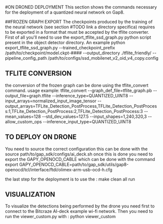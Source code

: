#ON DRONED DEPLOYMENT 
This section shows the commands necessary for the deployment of a quantized neural network on Gap8.

##FROZEN GRAPH EXPORT 
The checkpoints produced by the training of the neural network (see section #TODO link a directory specifica) requires to be exported in a format that must be accepted by the tflite converter. First of all you'll need to use the export_tflite_ssd_graph.py python script present in the object detector directory. An example
	python export_tflite_ssd_graph.py --trained_checkpoint_prefix /path/to/checkpoint/model.ckpt-#### --output_directory ./tflite_friendly/ --pipeline_config_path /path/to/configs/ssd_mobilenet_v2_oid_v4_copy.config

## TFLITE CONVERSION
the conversion of the frozen graph can be done using the tflite_convert command. usage example:
	tflite_convert --graph_def_file=tflite_graph.pb --output_file=graph.tflite --inference_type=QUANTIZED_UINT8 --input_arrays=normalized_input_image_tensor --output_arrays=TFLite_Detection_PostProcess,TFLite_Detection_PostProcess:1,TFLite_Detection_PostProcess:2,TFLite_Detection_PostProcess:3 --mean_values=128 --std_dev_values=127.5 --input_shapes=1,240,320,3 --allow_custom_ops --inference_input_type=QUANTIZED_UINT8

## TO DEPLOY  ON DRONE 
You need to source the correct configuration this can be done with the 
	source path/to/gap_sdk/configs/ai_deck.sh
once this is done you need to export the GAPY_OPENOCD_CABLE which can be done with the command
	export GAPY_OPENOCD_CABLE=path/to/gap_sdk/utils/gap8-openocd/tcl/interface/ftdi/olimex-arm-usb-ocd-h.cfg

the last step for the deployment is to use the :
	make clean all run

## VISUALIZATION
To  visualize the detections being performed by the drone you need first to connect to the Bitcraze AI-deck example wi-fi network. Then you need to run the viewer_custom.py with :
	python viewer_custom 


 


	 





